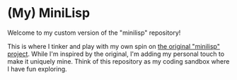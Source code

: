 (My) MiniLisp
=============

Welcome to my custom version of the "minilisp" repository!

This is where I tinker and play with my own spin on [the original "minilisp" project](https://github.com/rui314/minilisp).
While I'm inspired by the original, I'm adding my personal touch to make it uniquely mine.
Think of this repository as my coding sandbox where I have fun exploring.
